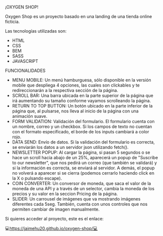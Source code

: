 ¡OXYGEN SHOP!

Oxygen Shop es un proyecto basado en una landing de una tienda online ficticia.

Las tecnologías utilizadas son:
  - HTML
  - CSS
  - BEM
  - SASS
  - JAVASCRIPT


FUNCIONALIDADES
  - MENU MOBILE: Un menú hamburguesa, sólo disponible en la versión mobile que despliega 4 opciones, las cuales son clickables y te redireccionarán a la respectiva sección de la página.
  - SCROLL BAR: Una barra ubicada en la parte superior de la página que irá aumentando su tamaño conforme vayamos scrolleando la página.
  - RETURN TO TOP BUTTON: Un botón ubicado en la parte inferior de la página que, al pulsarse, nos lleva al inicio de la página con una animación suave.
  - FORM VALIDATION: Validación del formulario. El formulario cuenta con un nombre, correo y un checkbox. Si los campos de texto no cuentan con el formato especificado, el borde de los inputs cambiará a color rojo.
  - DATA SEND: Envío de datos. Si la validación del formulario es correcta, se enviarán los datos a un servidor json utilizando fetch().
  - NEWSLETTER POPUP: Al cargar la página, si pasan 5 segundos o se hace un scroll hacia abajo de un 25%, aparecerá un popup de "Suscribe to our newsletter", que nos pedirá un correo (que también se validará) y si la información es correcta, se enviará al servidor. A demás, el popup no volverá a aparecer si se cierra (podemos cerrarlo haciendo click en la X o pulsando escape).
  - COIN CONVERTER: Un conversor de moneda, que saca el valor de la moneda de una API y a través de un selector, cambia la moneda de los precios y su valor en la seccion Pricing de la página.
  - SLIDER: Un carrousel de imágenes que va mostrando imágenes diferentes cada 5seg. También, cuenta con unos controles que nos permiten cambiar de imagen manualmente.

Si quieres acceder al proyecto, este es el enlace:

💻https://jaimehu20.github.io/oxygen-shop/💻
